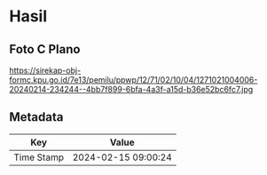 # Hasil

## Foto C Plano

https://sirekap-obj-formc.kpu.go.id/7e13/pemilu/ppwp/12/71/02/10/04/1271021004006-20240214-234244--4bb7f899-6bfa-4a3f-a15d-b36e52bc6fc7.jpg


## Metadata

| Key        | Value               |
| ---------- | ------------------- |
| Time Stamp | 2024-02-15 09:00:24 |



